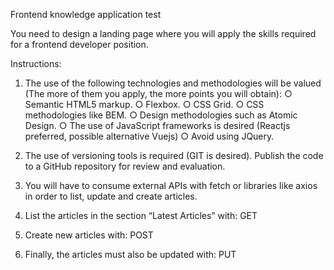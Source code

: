 Frontend knowledge application test

You need to design a landing page where you will apply the skills required for a
frontend developer position.

Instructions:

1. The use of the following technologies and methodologies will be valued
(The more of them you apply, the more points you will obtain):
○ Semantic HTML5 markup.
○ Flexbox.
○ CSS Grid.
○ CSS methodologies like BEM.
○ Design methodologies such as Atomic Design.
○ The use of JavaScript frameworks is desired (Reactjs
preferred, possible alternative Vuejs)
○ Avoid using JQuery.

2. The use of versioning tools is required (GIT is desired). Publish the
code to a GitHub repository for review and evaluation.

3. You will have to consume external APIs with fetch or libraries like
axios in order to list, update and create articles.

4. List the articles in the section “Latest Articles” with: GET
5. Create new articles with: POST
6. Finally, the articles must also be updated with: PUT